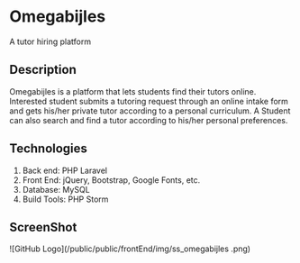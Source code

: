 # Omegabijles
A tutor hiring platform

## Description
Omegabijles is a platform that lets students find their tutors online. Interested student submits a tutoring request through an online
intake form and gets his/her private tutor according to a personal curriculum. A Student can also search and find a tutor according to his/her
personal preferences.

## Technologies
1. Back end: PHP Laravel
1. Front End: jQuery, Bootstrap, Google Fonts, etc.
1. Database: MySQL
1. Build Tools: PHP Storm


## ScreenShot
![GitHub Logo](/public/public/frontEnd/img/ss_omegabijles .png)
